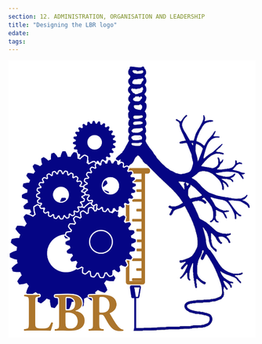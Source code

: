 ```yaml
---
section: 12. ADMINISTRATION, ORGANISATION AND LEADERSHIP
title: "Designing the LBR logo"
edate: 
tags:
---
```


![](/assets/img/LBR%20logo.png)